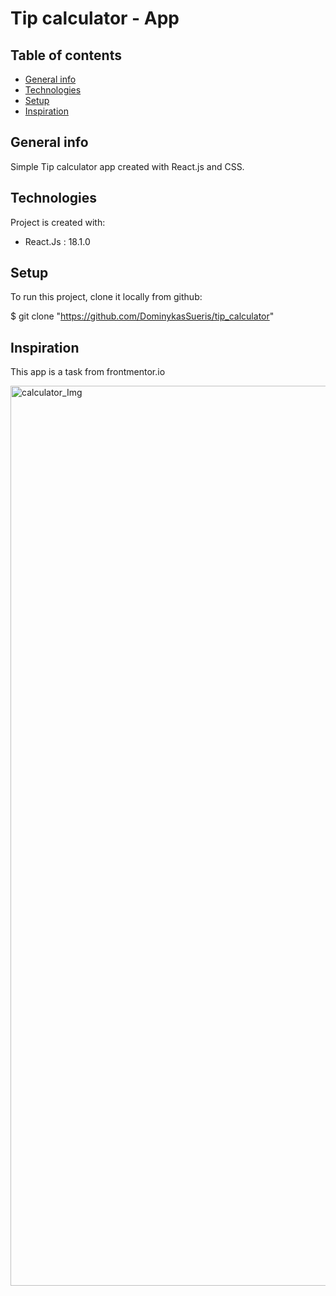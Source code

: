 # Tip calculator - App

## Table of contents
* [General info](#general-info)
* [Technologies](#technologies)
* [Setup](#setup)
* [Inspiration](#inspiration)

## General info

 Simple Tip calculator app created with React.js and CSS. 

## Technologies
Project is created with:
* React.Js : 18.1.0

## Setup
To run this project, clone it locally from github:

$ git clone "https://github.com/DominykasSueris/tip_calculator"

## Inspiration 
This app is a task from frontmentor.io 

<img width="1440" alt="calculator_Img" src="https://user-images.githubusercontent.com/77460042/236638031-fbe4ea83-75e2-470b-b8f7-9a8c6ecedfc7.png">


